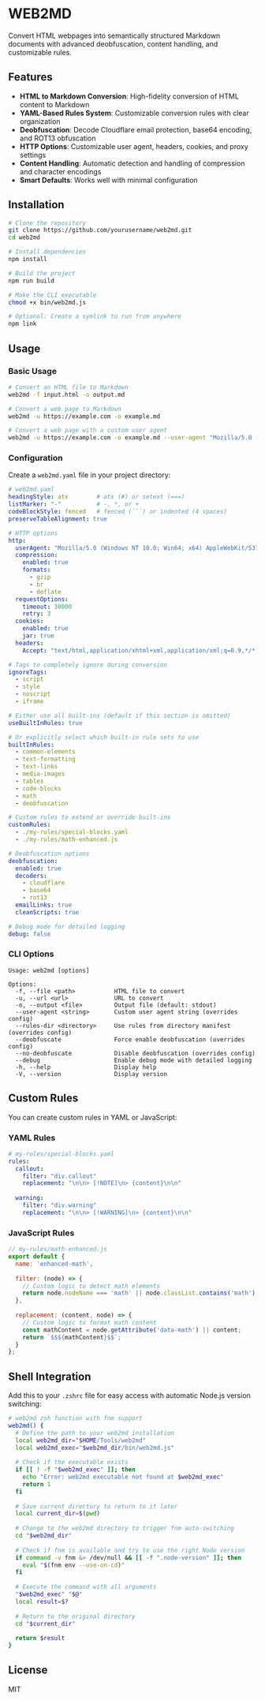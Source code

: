 # WEB2MD

Convert HTML webpages into semantically structured Markdown documents with advanced deobfuscation, content handling, and customizable rules.

## Features

- **HTML to Markdown Conversion**: High-fidelity conversion of HTML content to Markdown
- **YAML-Based Rules System**: Customizable conversion rules with clear organization
- **Deobfuscation**: Decode Cloudflare email protection, base64 encoding, and ROT13 obfuscation
- **HTTP Options**: Customizable user agent, headers, cookies, and proxy settings
- **Content Handling**: Automatic detection and handling of compression and character encodings
- **Smart Defaults**: Works well with minimal configuration

## Installation

```bash
# Clone the repository
git clone https://github.com/yourusername/web2md.git
cd web2md

# Install dependencies
npm install

# Build the project
npm run build

# Make the CLI executable
chmod +x bin/web2md.js

# Optional: Create a symlink to run from anywhere
npm link
```

## Usage

### Basic Usage

```bash
# Convert an HTML file to Markdown
web2md -f input.html -o output.md

# Convert a web page to Markdown
web2md -u https://example.com -o example.md

# Convert a web page with a custom user agent
web2md -u https://example.com -o example.md --user-agent "Mozilla/5.0 (Windows NT 10.0; Win64; x64) AppleWebKit/537.36"
```

### Configuration

Create a `web2md.yaml` file in your project directory:

```yaml
# web2md.yaml
headingStyle: atx        # atx (#) or setext (===)
listMarker: "-"          # -, *, or +
codeBlockStyle: fenced   # fenced (```) or indented (4 spaces)
preserveTableAlignment: true

# HTTP options
http:
  userAgent: "Mozilla/5.0 (Windows NT 10.0; Win64; x64) AppleWebKit/537.36"
  compression:
    enabled: true
    formats:
      - gzip
      - br
      - deflate
  requestOptions:
    timeout: 30000
    retry: 3
  cookies:
    enabled: true
    jar: true
  headers:
    Accept: "text/html,application/xhtml+xml,application/xml;q=0.9,*/*;q=0.8"

# Tags to completely ignore during conversion
ignoreTags:
  - script
  - style
  - noscript
  - iframe

# Either use all built-ins (default if this section is omitted)
useBuiltInRules: true

# Or explicitly select which built-in rule sets to use
builtInRules:
  - common-elements
  - text-formatting
  - text-links
  - media-images
  - tables
  - code-blocks
  - math
  - deobfuscation

# Custom rules to extend or override built-ins
customRules:
  - ./my-rules/special-blocks.yaml
  - ./my-rules/math-enhanced.js

# Deobfuscation options
deobfuscation:
  enabled: true
  decoders:
    - cloudflare
    - base64
    - rot13
  emailLinks: true
  cleanScripts: true

# Debug mode for detailed logging
debug: false
```

### CLI Options

```
Usage: web2md [options]

Options:
  -f, --file <path>           HTML file to convert
  -u, --url <url>             URL to convert
  -o, --output <file>         Output file (default: stdout)
  --user-agent <string>       Custom user agent string (overrides config)
  --rules-dir <directory>     Use rules from directory manifest (overrides config)
  --deobfuscate               Force enable deobfuscation (overrides config)
  --no-deobfuscate            Disable deobfuscation (overrides config)
  --debug                     Enable debug mode with detailed logging
  -h, --help                  Display help
  -V, --version               Display version
```

## Custom Rules

You can create custom rules in YAML or JavaScript:

### YAML Rules

```yaml
# my-rules/special-blocks.yaml
rules:
  callout:
    filter: "div.callout"
    replacement: "\n\n> [!NOTE]\n> {content}\n\n"
    
  warning:
    filter: "div.warning"
    replacement: "\n\n> [!WARNING]\n> {content}\n\n"
```

### JavaScript Rules

```javascript
// my-rules/math-enhanced.js
export default {
  name: 'enhanced-math',
  
  filter: (node) => {
    // Custom logic to detect math elements
    return node.nodeName === 'math' || node.classList.contains('math');
  },
  
  replacement: (content, node) => {
    // Custom logic to format math content
    const mathContent = node.getAttribute('data-math') || content;
    return `$$${mathContent}$$`;
  }
};
```

## Shell Integration

Add this to your `.zshrc` file for easy access with automatic Node.js version switching:

```bash
# web2md zsh function with fnm support
web2md() {
  # Define the path to your web2md installation
  local web2md_dir="$HOME/Tools/web2md"
  local web2md_exec="$web2md_dir/bin/web2md.js"
  
  # Check if the executable exists
  if [[ ! -f "$web2md_exec" ]]; then
    echo "Error: web2md executable not found at $web2md_exec"
    return 1
  fi
  
  # Save current directory to return to it later
  local current_dir=$(pwd)
  
  # Change to the web2md directory to trigger fnm auto-switching
  cd "$web2md_dir"
  
  # Check if fnm is available and try to use the right Node version
  if command -v fnm &> /dev/null && [[ -f ".node-version" ]]; then
    eval "$(fnm env --use-on-cd)"
  fi
  
  # Execute the command with all arguments
  "$web2md_exec" "$@"
  local result=$?
  
  # Return to the original directory
  cd "$current_dir"
  
  return $result
}
```

## License

MIT
